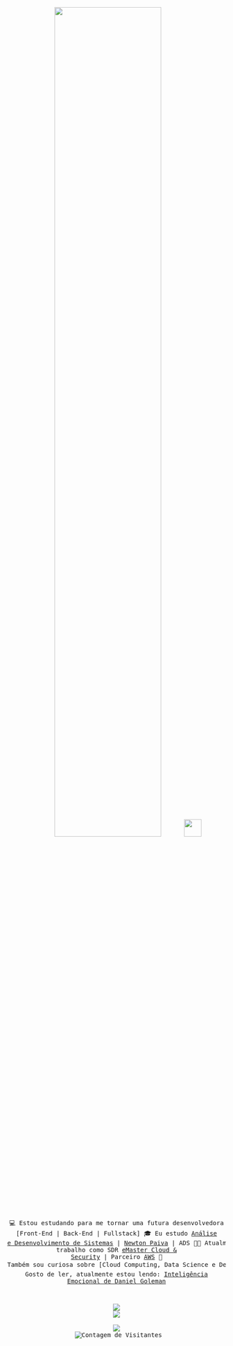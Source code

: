 <div align="center">
<img src="https://readme-typing-svg.demolab.com?font=Fira+Code&pause=1000&color=F784DA&random=false&width=435&lines=Hello%2C+Hello!+I'm+Lu%C3%ADza+%E2%99%A5" width="70%" /><img src="https://raw.githubusercontent.com/innng/innng/master/assets/kyubey.gif" height="40" />
<br><br>
<pre>

💻 Estou estudando para me tornar uma futura desenvolvedora [Front-End | Back-End | Fullstack]
🎓 Eu estudo [Análise e Desenvolvimento de Sistemas](https://newtonpaiva.br/cursos/graduacao/analise-e-desenvolvimento-de-sistemas/) | [Newton Paiva](https://newtonpaiva.br/) | ADS
👩‍💻 Atualmente eu trabalho como SDR [eMaster Cloud & Security](https://emaster.cloud/) | Parceiro [AWS](https://aws.amazon.com/)
🔎 Também sou curiosa sobre [Cloud Computing, Data Science e Design UX]
📚 Gosto de ler, atualmente estou lendo: [Inteligência Emocional de Daniel Goleman](https://drive.google.com/file/d/1H3KFMZO6bg6XAgnsmawKp2f3mi1POyFp/view?usp=sharing)

<a href="https://instagram.com/ads_luizapaiva" target="_blank"><img src="https://img.shields.io/badge/-Instagram-%23E4405F?style=for-the-badge&logo=instagram&logoColor=white" target="_blank"></a> <a href="https://www.linkedin.com/in/luizadpaiva" target="_blank"><img src="https://img.shields.io/badge/-LinkedIn-%230077B5?style=for-the-badge&logo=linkedin&logoColor=white" target="_blank"></a> <a href="https://www.wa.me/5531992555564" target="_blank">
  <img src="https://img.shields.io/badge/-WhatsApp-%2300FF00?style=for-the-badge&logo=whatsapp&logoColor=white" target="_blank">
</a>
![Contagem de Visitantes](https://profile-counter.glitch.me/seu-usuario-no-github/count.svg) 
</div>
</pre>
<br><br>

<br><br><br>
